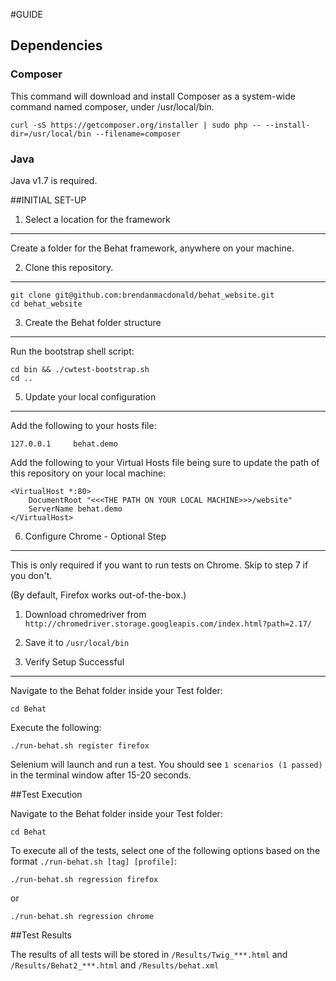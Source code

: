 #GUIDE

## Dependencies
### Composer
This command will download and install Composer as a system-wide command named composer, under /usr/local/bin.
```
curl -sS https://getcomposer.org/installer | sudo php -- --install-dir=/usr/local/bin --filename=composer
```

### Java
Java v1.7 is required.

##INITIAL SET-UP

1. Select a location for the framework
--------------------------------------
Create a folder for the Behat framework, anywhere on your machine.


2. Clone this repository.
---------------------------------------------------
```
git clone git@github.com:brendanmacdonald/behat_website.git
cd behat_website
```

3. Create the Behat folder structure
------------------------------------
Run the bootstrap shell script:

```
cd bin && ./cwtest-bootstrap.sh
cd ..
```

5. Update your local configuration
------------------------------------
Add the following to your hosts file:
```
127.0.0.1     behat.demo
```

Add the following to your Virtual Hosts file being sure to update the path of this repository on your local machine:
```
<VirtualHost *:80>
    DocumentRoot "<<<THE PATH ON YOUR LOCAL MACHINE>>>/website"
    ServerName behat.demo
</VirtualHost>
```

6. Configure Chrome - Optional Step
-----------------------------------
This is only required if you want to run tests on Chrome. Skip to step 7 if you don't.

(By default, Firefox works out-of-the-box.)

1. Download chromedriver from `http://chromedriver.storage.googleapis.com/index.html?path=2.17/`
2. Save it to `/usr/local/bin`


7. Verify Setup Successful
--------------------------
Navigate to the Behat folder inside your Test folder:

```
cd Behat
```

Execute the following:

```
./run-behat.sh register firefox
```

Selenium will launch and run a test. You should see `1 scenarios (1 passed)` in the terminal window after 15-20 seconds.


##Test Execution

Navigate to the Behat folder inside your Test folder:

```
cd Behat
```

To execute all of the tests, select one of the following options based on the format `./run-behat.sh [tag] [profile]`:

```
./run-behat.sh regression firefox
```

or

```
./run-behat.sh regression chrome
```

##Test Results

The results of all tests will be stored in 
`/Results/Twig_***.html`
and 
`/Results/Behat2_***.html`
and 
`/Results/behat.xml`
